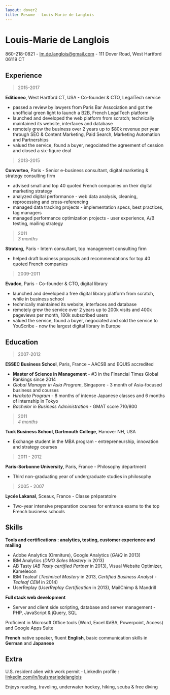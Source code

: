 ```yaml
---
layout: dover2
title: Resume - Louis-Marie de Langlois
---
```


# Louis-Marie de Langlois

860-218-0821 - [lm.de.langlois@gmail.com](mailto:lm.de.langlois@gmail.com) - 111 Dover Road, West Hartford 06119 CT

## Experience

> 2015-2017

__Editioneo__, West Hartford CT, USA - Co-founder & CTO, LegalTech service
- passed a review by lawyers from Paris Bar Association and got the unofficial green light to launch a B2B, French LegalTech platform
- launched and developed the web platform from scratch; technically maintained its website, interfaces and database
- remotely grew the business over 2 years up to $80k revenue per year through SEO & Content Marketing, Paid Search, Marketing Automation and Partnerships
- valued the service, found a buyer, negociated the agreement of cession and closed a six-figure deal

> 2013-2015

__Converteo__, Paris - Senior e-business consultant, digital marketing & strategy consulting firm
- advised small and top 40 quoted French companies on their digital marketing strategy
- analyzed digital performance - web data analysis, cleaning, reprocessing and cross-referencing
- managed data tracking projects - implementation specs, best practices, tag managers
- managed performance optimization projects - user experience, A/B testing, mailing strategy

> 2011<br/>_3 months_

__Stratorg__, Paris - Intern consultant, top management consulting firm
- helped draft business proposals and recommendations for top 40 quoted French companies

> 2009-2011

__Evadoc__, Paris - Co-founder & CTO, digital library
- launched and developed a free digital library platform from scratch, while in business school
- technically maintained its website, interfaces and database 
- remotely grew the service over 2 years up to 200k visits and 400k pageviews per month, 100k subscribed users
- valued the service, found a buyer, negociated and sold the service to YouScribe - now the largest digital library in Europe

<!--
> 2009

__WordAppeal__, Paris, France - Freelance, online communications consulting agency
- integrated approved content into test, pre-production and production websites for top 40 quoted French companies

> 2008<br/>_3 months_

__Hitachi__, Tokyo, Japan - Intern, Planning & Development Office
- benchmarked corporate strategies of nuclear power plants construction & railway business companies

> 2008<br/>_3 months_

__IBM Japan__, Yamato, Japan - Intern, Information Management Dpt, IBM Research laboratory
- helped develop and and optimize a phonetic transcription software (French from/to Japanese)
-->
## Education

> 2007-2012

__ESSEC Business School__, Paris, France – AACSB and EQUIS accredited
- __Master of Science in Management__ - #3 in the Financial Times Global Rankings since 2014
- *Global Manager in Asia Program*, Singapore - 3 month of Asia-focused business and courses
- *Hirakata Program* - 8 months of intense Japanese classes and 6 months of internship in Tokyo
- *Bachelor in Business Administration* - GMAT score 710/800

> 2011<br/>_4 months_

__Tuck Business School, Dartmouth College__, Hanover NH, USA
- Exchange student in the MBA program - entrepreneurship, innovation and strategy courses

> 2011 - 2012

__Paris-Sorbonne University__, Paris, France - Philosophy department
- Third non-graduating year of undergraduate studies in philosophy


> 2005 - 2007

__Lycée Lakanal__, Sceaux, France - Classe préparatoire
- Two-year intensive preparation courses for entrance exams to the top French business schools

<!--
> 2005

__Lycée Emile Zola__, Rennes, France
- High School Diploma (French scientific « Baccalauréat »)
-->
## Skills

__Tools and certifications : analytics, testing, customer experience and mailing__
- Adobe Analytics (Omniture), Google Analytics (*GAIQ* in 2013)
- IBM Analytics (*DMO Sales Mastery* in 2013)
- AB Tasty (*AB Tasty certified Partner* in 2013), Visual Website Optimizer, Kameleoon
- IBM Tealeaf (*Technical Mastery* in 2013, *Certified Business Analyst - Tealeaf CEM* in 2014)
- UserReplay (*UserReplay Certification* in 2013), MailChimp & Mandrill

__Full stack web development__
 - Server and client side scripting, database and server management - PHP, JavaScript & jQuery, SQL
 
 Proficient in Microsoft Office tools (Word, Excel &VBA, Powerpoint, Access) and Google Apps Suite
 
__French__ native speaker, fluent __English__, basic communication skills in __German__ and __Japanese__

## Extra

U.S. resident alien with work permit - LinkedIn profile : [linkedin.com/in/louismariedelanglois](https://linkedin.com/in/louismariedelanglois/?locale=en_US)

Enjoys reading, traveling, underwater hockey, hiking, scuba & free diving
